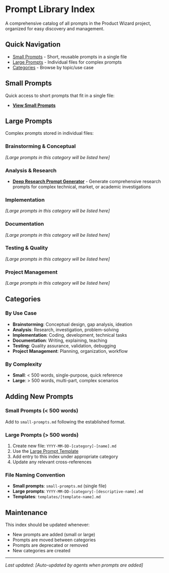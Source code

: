 # Prompt Library Index

A comprehensive catalog of all prompts in the Product Wizard project, organized for easy discovery and management.

## Quick Navigation

- [Small Prompts](./small-prompts.md) - Short, reusable prompts in a single file
- [Large Prompts](#large-prompts) - Individual files for complex prompts
- [Categories](#categories) - Browse by topic/use case

## Small Prompts

Quick access to short prompts that fit in a single file:
- **[View Small Prompts](./small-prompts.md)**

## Large Prompts

Complex prompts stored in individual files:

### Brainstorming & Conceptual
*[Large prompts in this category will be listed here]*

### Analysis & Research
- **[Deep Research Prompt Generator](./research-deep-research-prompt-generator.md)** - Generate comprehensive research prompts for complex technical, market, or academic investigations

### Implementation
*[Large prompts in this category will be listed here]*

### Documentation
*[Large prompts in this category will be listed here]*

### Testing & Quality
*[Large prompts in this category will be listed here]*

### Project Management
*[Large prompts in this category will be listed here]*

## Categories

### By Use Case
- **Brainstorming**: Conceptual design, gap analysis, ideation
- **Analysis**: Research, investigation, problem-solving
- **Implementation**: Coding, development, technical tasks
- **Documentation**: Writing, explaining, teaching
- **Testing**: Quality assurance, validation, debugging
- **Project Management**: Planning, organization, workflow

### By Complexity
- **Small**: < 500 words, single-purpose, quick reference
- **Large**: > 500 words, multi-part, complex scenarios

## Adding New Prompts

### Small Prompts (< 500 words)
Add to `small-prompts.md` following the established format.

### Large Prompts (> 500 words)
1. Create new file: `YYYY-MM-DD-[category]-[name].md`
2. Use the [Large Prompt Template](./templates/large-prompt-template.md)
3. Add entry to this index under appropriate category
4. Update any relevant cross-references

### File Naming Convention
- **Small prompts**: `small-prompts.md` (single file)
- **Large prompts**: `YYYY-MM-DD-[category]-[descriptive-name].md`
- **Templates**: `templates/[template-name].md`

## Maintenance

This index should be updated whenever:
- New prompts are added (small or large)
- Prompts are moved between categories
- Prompts are deprecated or removed
- New categories are created

---

*Last updated: [Auto-updated by agents when prompts are added]*
